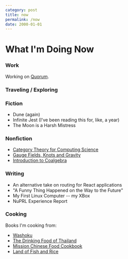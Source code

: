 ```yaml
---
category: post
title: now
permalink: /now
date: 2000-01-01
---
```

# What I'm Doing Now

### Work

Working on [Quorum](https://github.com/jpmorganchase/quorum).

### Traveling / Exploring

### Fiction

  - Dune (again)
  - Infinite Jest (I've been reading this for, like, a year)
  - The Moon is a Harsh Mistress

### Nonfiction

  - [Category Theory for Computing Science](https://www.amazon.com/Category-Theory-Computing-Science-Michael/dp/0131204866)
  - [Gauge Fields, Knots and Gravity](https://www.amazon.com/GAUGE-FIELDS-KNOTS-GRAVITY-Everything/dp/9810220340/)
  - [Introduction to Coalgebra](https://www.cambridge.org/core/books/introduction-to-coalgebra/0D508876D20D95E17871320EADC185C6)

### Writing

  - An alternative take on routing for React applications
  - "A Funny Thing Happened on the Way to the Future"
  - My First Linux Computer -- my XBox
  - NuPRL Experience Report

### Cooking

Books I'm cooking from:
* [Washoku](https://www.amazon.com/Washoku-Recipes-Japanese-Home-Kitchen/dp/1580085199/)
* [The Drinking Food of Thailand](https://www.amazon.com/POK-Drinking-Food-Thailand-Cookbook/dp/1607747731/)
* [Mission Chinese Food Cookbook](https://www.amazon.com/Mission-Chinese-Food-Cookbook/dp/0062243411)
* [Land of Fish and Rice](https://www.amazon.com/Land-Fish-Rice-Recipes-Culinary/dp/0393254380/)
